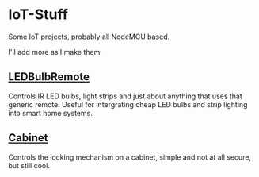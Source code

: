 # IoT-Stuff
Some IoT projects, probably all NodeMCU based.

I'll add more as I make them.

## [LEDBulbRemote](https://github.com/tkmarsh/IoT-LEDBulbRemote)
Controls IR LED bulbs, light strips and just about anything that uses that generic remote.
Useful for intergrating cheap LED bulbs and strip lighting into smart home systems.

## [Cabinet](https://github.com/tkmarsh/IoT-Cabinet)
Controls the locking mechanism on a cabinet, simple and not at all secure, but still cool.
